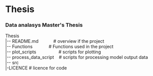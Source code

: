 # Thesis 
### Data analasys Master's Thesis<br />

Thesis<br />
|-- README.md &nbsp;&nbsp;&nbsp;&nbsp;&nbsp;&nbsp;&nbsp;&nbsp;&nbsp;&nbsp;           # overview if the project<br />
|-- Functions &nbsp;&nbsp;&nbsp;&nbsp;&nbsp;&nbsp;&nbsp;&nbsp;&nbsp;&nbsp;&nbsp;            # Functions used in the project <br />
|-- plot_scripts &nbsp;&nbsp; &nbsp;&nbsp;&nbsp;&nbsp;&nbsp;&nbsp;&nbsp;&nbsp;&nbsp;&nbsp;&nbsp;&nbsp;&nbsp; # scripts for plotting <br />
|-- process_data_script &nbsp;&nbsp;   # scripts for processing model output data<br />
|-- src<br /> 
        |-LICENCE             # licence for code
